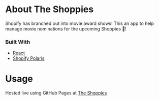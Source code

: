 # About The Shoppies

Shopify has branched out into movie award shows! This an app to help manage movie nominations for the upcoming Shoppies :handbag:!

### Built With

* [React](https://reactjs.org/docs/getting-started.html)
* [Shopify Polaris](https://polaris.shopify.com/)

# Usage
Hosted live using GitHub Pages at [The Shoppies](https://adatias.github.io/the-shoppies)
